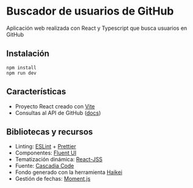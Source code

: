 # Buscador de usuarios de GitHub

Aplicación web realizada con React y Typescript que busca usuarios en GitHub

## Instalación

```
npm install
npm run dev
```

## Características

- Proyecto React creado con [Vite](https://vitejs.dev/)
- Consultas al API de GitHub ([docs](https://docs.github.com/en/rest))

## Bibliotecas y recursos

- Linting: [ESLint](https://eslint.org/) + [Prettier](https://prettier.io/)
- Componentes: [Fluent UI](https://developer.microsoft.com/en-us/fluentui#/)
- Tematización dinámica: [React-JSS](https://cssinjs.org/react-jss/?v=v10.9.0)
- Fuente: [Cascadia Code](https://github.com/microsoft/cascadia-code)
- Fondo generado con la herramienta [Haikei](https://app.haikei.app/)
- Gestión de fechas: [Moment.js](https://momentjs.com/)
